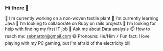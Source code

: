 ### Hi there 👋

<!--
**hirt1995/hirt1995** is a ✨ _special_ ✨ repository because its `README.md` (this file) appears on your GitHub profile.

Here are some ideas to get you started:

- 🔭 I’m currently Studying Mechanical Engieeniering
- 🌱 I’m currently learning FullStack developing with Java and Spring
- 👯 I’m looking to collaborate on Java and Springs backend projects
- 🤔 I’m looking for help with finding my first IT job
- 💬 Ask me about custom PCs builds
- 📫 How to reach me: hirt1995@gmail.com
- 😄 Pronouns: He/Him
- ⚡ Fun fact: 
-->


🔭 I’m currently working on a non-woven textile plant
🌱 I’m currently learning Java
👯 I’m looking to collaborate on Ruby on rails projects
🤔 I’m looking for help with finding my first IT job
💬 Ask me about Data analysis
📫 How to reach me: sebnartor@gmail.com
😄 Pronouns: He/Him
⚡ Fun fact: I love playing with my PC gaming, but I'm afraid of the electricity bill
